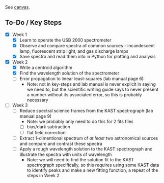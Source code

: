 See [canvas](https://canvas.ucsd.edu/courses/52400/assignments/756956).

## To-Do / Key Steps
- [x] Week 1
  - [x] Learn to operate the USB 2000 spectrometer
  - [x] Observe and compare spectra of common sources - incandescent lamp, fluorescent strip light, and gas discharge lamps
  - [x] Save spectra and read them into in Python for plotting and analysis
- [x] Week 2
  - [x] Write a centroid algorithm
  - [x] Find the wavelength solution of the spectrometer
  - [ ] Error propagation to linear least-squares (lab manual page 6)
    - Note: not in key-steps and lab manual is never explicit in saying we need to, but the scientific writing guide says to never present a number without its associated error, so this is probably necessary
- [ ] Week 3
  - [ ] Reduce spectral science frames from the KAST spectrograph (lab manual page 9)
    - Note: we probably only need to do this for 2 fits files
    - [ ] bias/dark subtraction
    - [ ] flat field correction
  - [ ] Extract 1-dimentional spectrum of *at least* two astronomical sources and compare and contrast these spectra
  - [ ] Apply a rough wavelength solution to the KAST spectrograph and illustrate the spectra with units of wavelength
    - Note: we will need to find the solution fit to the KAST spectrograph specifically, so this requires using some KAST data to identify peaks and make a new fitting function, a repeat of the steps in Week 2